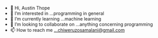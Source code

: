 - 👋 Hi, Austin Thope
- 👀 I’m interested in ...programming in general
- 🌱 I’m currently learning ...machine learning
- 💞️ I’m looking to collaborate on ...anything concerning programming
- 📫 How to reach me ...chiweruzosamalani@gmail.com

<!---
Mortalman12/Mortalman12 is a ✨ special ✨ repository because its `README.md` (this file) appears on your GitHub profile.
You can click the Preview link to take a look at your changes.
--->

